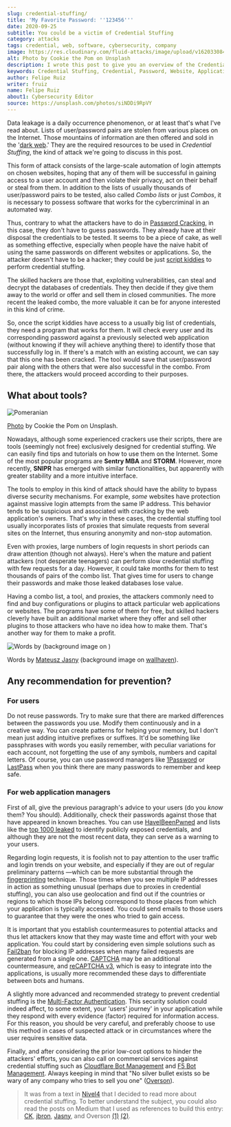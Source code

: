 ```yaml
---
slug: credential-stuffing/
title: 'My Favorite Password: ''123456'''
date: 2020-09-25
subtitle: You could be a victim of Credential Stuffing
category: attacks
tags: credential, web, software, cybersecurity, company
image: https://res.cloudinary.com/fluid-attacks/image/upload/v1620330841/blog/credential-stuffing/cover_t0zcnj.webp
alt: Photo by Cookie the Pom on Unsplash
description: I wrote this post to give you an overview of the Credential Stuffing attack and some short recommendations for its prevention.
keywords: Credential Stuffing, Credential, Password, Website, Application, Cybersecurity, Attack, Technique
author: Felipe Ruiz
writer: fruiz
name: Felipe Ruiz
about1: Cybersecurity Editor
source: https://unsplash.com/photos/siNDDi9RpVY
---
```


Data leakage is a daily occurrence phenomenon,
or at least that's what I've read about.
Lists of user/password pairs are stolen
from various places on the Internet.
Those mountains of information are then offered
and sold in the '[dark web](../dark-web).'
They are the required resources to be used in *Credential Stuffing*,
the kind of attack we're going to discuss
in this post.

This form of attack consists of the large-scale automation
of login attempts on chosen websites,
hoping that any of them will be successful
in gaining access to a user account
and then violate their privacy,
act on their behalf or steal from them.
In addition to the lists
of usually thousands of user/password pairs to be tested,
also called *Combo lists* or just *Combos*,
it is necessary to possess software
that works for the cybercriminal
in an automated way.

Thus,
contrary to what the attackers have to do in [Password Cracking](../pass-cracking/),
in this case,
they don't have to guess passwords.
They already have at their disposal the credentials
to be tested.
It seems to be a piece of cake,
as well as something effective,
especially when people have the naive habit
of using the same passwords
on different websites or applications.
So,
the attacker doesn't have to be a hacker;
they could be just [script kiddies](https://en.wikipedia.org/wiki/Script_kiddie)
to perform credential stuffing.

The skilled hackers are those that,
exploiting vulnerabilities,
can steal and decrypt the databases of credentials.
They then decide
if they give them away to the world
or offer and sell them in closed communities.
The more recent the leaked combo,
the more valuable it can be for anyone interested
in this kind of crime.

So,
once the script kiddies have access
to a usually big list of credentials,
they need a program that works for them.
It will check every user
and its corresponding password
against a previously selected web application
(without knowing if they will achieve anything there)
to identify those that successfully log in.
If there's a match with an existing account,
we can say that this one has been cracked.
The tool would save that user/password pair
along with the others
that were also successful in the combo.
From there,
the attackers would proceed according to their purposes.

## What about tools?

<div class="imgblock">

![Pomeranian](https://res.cloudinary.com/fluid-attacks/image/upload/v1620330839/blog/credential-stuffing/pome_rt79wj.webp)

<div class="title">

[Photo](https://unsplash.com/photos/gySMaocSdqs)
by Cookie the Pom on Unsplash.

</div>

</div>

Nowadays,
although some experienced crackers use their scripts,
there are tools
(seemingly not free)
exclusively designed for credential stuffing.
We can easily find tips and tutorials
on how to use them on the Internet.
Some of the most popular programs are **Sentry MBA** and **STORM**.
However,
more recently,
**SNIPR** has emerged with similar functionalities,
but apparently with greater stability
and a more intuitive interface.

The tools to employ in this kind of attack
should have the ability to bypass diverse security mechanisms.
For example,
*some* websites have protection against massive login attempts
from the same IP address.
This behavior tends to be suspicious
and associated with cracking by the web application's owners.
That's why in these cases,
the credential stuffing tool usually incorporates lists of proxies
that simulate requests from several sites on the Internet,
thus ensuring anonymity and non-stop automation.

<div>
<cta-banner
buttontxt="Read more"
link="/solutions/penetration-testing/"
title="Get started with Fluid Attacks' Penetration Testing solution right now"
/>
</div>

Even with proxies,
large numbers of login requests
in short periods can draw attention
(though not always).
Here's when the mature and patient attackers
(not desperate teenagers)
can perform slow credential stuffing
with few requests for a day.
However,
it could take months for them
to test thousands of pairs of the combo list.
That gives time for users to change their passwords
and make those leaked databases lose value.

Having a combo list,
a tool, and proxies,
the attackers commonly need to find and buy configurations or plugins
to attack particular web applications or websites.
The programs have some of them for free,
but skilled hackers cleverly have built an additional market
where they offer and sell other plugins
to those attackers who have no idea how to make them.
That's another way for them to make a profit.

<div class="imgblock">

![Words by
(background image on
)](https://res.cloudinary.com/fluid-attacks/image/upload/v1620330839/blog/credential-stuffing/jasny_eyxl97.webp)

<div class="title">

Words by [Mateusz Jasny](https://medium.com/@mtjasny/how-to-deal-with-credential-stuffing-attacks-c1456e499093)
(background image on [wallhaven](https://wallhaven.cc/w/q6q92r)).

</div>

</div>

## Any recommendation for prevention?

### For users

Do not reuse passwords.
Try to make sure that
there are marked differences between the passwords you use.
Modify them continuously and in a creative way.
You can create patterns for helping your memory,
but I don't mean just adding intuitive prefixes or suffixes.
It'd be something like passphrases
with words you easily remember,
with peculiar variations for each account,
not forgetting the use of any symbols,
numbers and capital letters.
Of course,
you can use password managers
like [1Password](https://1password.com/) or [LastPass](https://www.lastpass.com/)
when you think there are many passwords to remember and keep safe.

### For web application managers

First of all,
give the previous paragraph's advice to your users
(do you *know* them? You should).
Additionally,
check their passwords against those
that have appeared in known breaches.
You can use [HaveIBeenPwned](https://haveibeenpwned.com/)
and lists like the [top 1000 leaked](https://github.com/danielmiessler/SecLists/blob/master/Passwords/Common-Credentials/10-million-password-list-top-1000.txt)
to identify publicly exposed credentials,
and although they are not the most recent data,
they can serve as a warning to your users.

Regarding login requests,
it is foolish not to pay attention to the user traffic
and login trends on your website,
and especially if they are out of regular preliminary patterns
—which can be more substantial through the [fingerprinting](https://cheatsheetseries.owasp.org/cheatsheets/Credential_Stuffing_Prevention_Cheat_Sheet.html#device-fingerprinting)
technique.
Those times when you see multiple IP addresses in action
as something unusual
(perhaps due to proxies in credential stuffing),
you can also use geolocation
and find out if the countries or regions
to which those IPs belong
correspond to those places
from which your application is typically accessed.
You could send emails to those users
to guarantee that they were the ones
who tried to gain access.

It is important that
you establish countermeasures to potential attacks
and thus let attackers know that
they may waste time and effort with your web application.
You could start by considering even simple solutions
such as [Fail2ban](https://www.fail2ban.org/wiki/index.php/Main_Page)
for blocking IP addresses
when many failed requests are generated from a single one.
[CAPTCHA](https://en.wikipedia.org/wiki/CAPTCHA)
may be an additional countermeasure,
and [reCAPTCHA v3](https://developers.google.com/recaptcha/docs/v3),
which is easy to integrate into the applications,
is usually more recommended these days
to differentiate between bots and humans.

A slightly more advanced and recommended strategy
to prevent credential stuffing
is the [Multi-Factor Authentication](https://en.wikipedia.org/wiki/Multi-factor_authentication).
This security solution could indeed affect,
to some extent,
your 'users' journey' in your application
while they respond with every evidence
(factor)
required for information access.
For this reason,
you should be very careful,
and preferably choose to use this method
in cases of suspected attack
or in circumstances where the user requires sensitive data.

Finally,
and after considering the prior low-cost options
to hinder the attackers' efforts,
you can also call on commercial services
against credential stuffing
such as [Cloudflare Bot Management](https://www.cloudflare.com/es-es/products/bot-management/)
and [F5 Bot Management](https://www.f5.com/solutions/application-security/bot-management).
Always keeping in mind that
"No silver bullet exists
so be wary of any company who tries to sell you one"
([Overson](https://medium.com/@jsoverson/10-tips-to-stop-credential-stuffing-attacks-db249cac6428)).

> It was from a text in [Nivel4](https://blog.nivel4.com/noticias/que-es-el-credential-stuffing-o-relleno-de-contrasenas/)
> that I decided to read more about credential stuffing.
> To better understand the subject,
> you could also read the posts on Medium
> that I used as references to build this entry:
> [CK](https://medium.com/@costask/the-economics-of-credential-stuffing-attacks-c2dd5f77a48e),
> [jbron](https://medium.com/@jbron/credential-stuffing-how-its-done-and-what-to-do-with-it-57ad66302ce2),
> [Jasny](https://medium.com/@mtjasny/how-to-deal-with-credential-stuffing-attacks-c1456e499093),
> and Overson
> [(1)](https://medium.com/@jsoverson/3-misunderstandings-about-credential-stuffing-attacks-3526c618a8d6)
> [(2)](https://medium.com/@jsoverson/10-tips-to-stop-credential-stuffing-attacks-db249cac6428).
